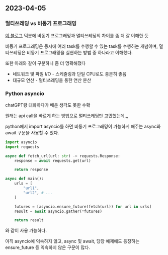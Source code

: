 ## 2023-04-05

### 멀티쓰레딩 vs 비동기 프로그래밍

[이 블로그](https://jayhyun-hwang.github.io/2021/09/02/The-Difference-Between-Asynchronous-And-Multi-Threading/) 덕분에 비동기 프로그래밍과 멀티쓰레딩의 차이를 좀 더 잘 이해한 듯

비동기 프로그래밍은 동시에 여러 task를 수행할 수 있는 task를 수행하는 개념이며, 멀티쓰레딩은 비동기 프로그래밍을 실현하는 방법 중 하나라고 이해했다.

또한 아래와 같이 구분하니 좀 더 명확해졌다

- 네트워크 및 파일 I/O - 스케줄링과 단일 CPU로도 충분히 좋음
- 대규모 연산 - 멀티쓰레딩을 통한 연산 분산

### Python asyncio

chatGPT랑 대화하다가 배운 생각도 못한 수확

원래는 api call을 빠르게 하는 방법으로 멀티쓰레딩만 고민했는데,,,

python에서 import asyncio를 하면 비동기 프로그래밍이 가능하게 해주는
async와 await 구문을 사용할 수 있다.

```python
import asyncio
import requests

async def fetch_url(url: str) -> requests.Response:
    response = await requests.get(url)

    return response

async def main():
    urls = [
        "url1",
        "url2", # ...
    ]

    futures = [asyncio.ensure_future(fetch(url)) for url in urls]
    result = await asyncio.gather(*futures)

    return result
```
와 같이 사용 가능하다.

아직 asyncio에 익숙하지 않고, async 및 await, 당장 예제에도 등장하는 ensure_future 등 익숙하지 않은 구문이 많다.